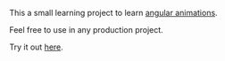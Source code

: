 This a small learning project to learn [angular animations](https://angular.io/guide/animations).

Feel free to use in any production project.

Try it out [here](https://hengun348.github.io/annoying-button).
